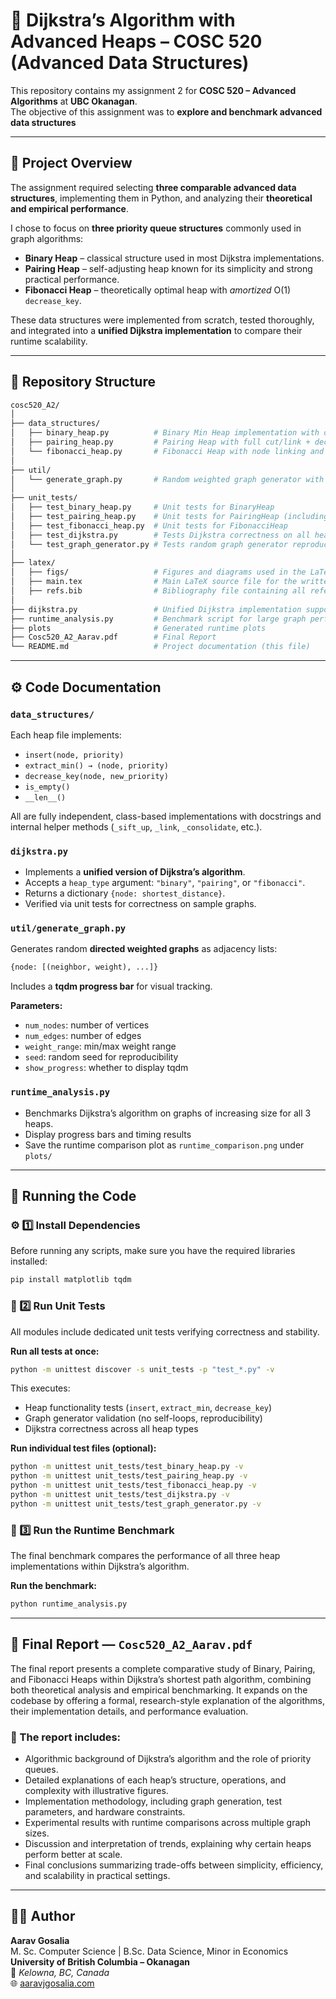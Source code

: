 # 🧮 Dijkstra’s Algorithm with Advanced Heaps – COSC 520 (Advanced Data Structures)

This repository contains my assignment 2 for **COSC 520 – Advanced Algorithms** at **UBC Okanagan**.  
The objective of this assignment was to **explore and benchmark advanced data structures**

---

## 🎯 Project Overview

The assignment required selecting **three comparable advanced data structures**, implementing them in Python, and analyzing their **theoretical and empirical performance**.

I chose to focus on **three priority queue structures** commonly used in graph algorithms:

- **Binary Heap** – classical structure used in most Dijkstra implementations.  
- **Pairing Heap** – self-adjusting heap known for its simplicity and strong practical performance.  
- **Fibonacci Heap** – theoretically optimal heap with *amortized* O(1) `decrease_key`.

These data structures were implemented from scratch, tested thoroughly, and integrated into a **unified Dijkstra implementation** to compare their runtime scalability.

---

## 📂 Repository Structure

```bash
cosc520_A2/
│
├── data_structures/
│   ├── binary_heap.py          # Binary Min Heap implementation with decrease_key()
│   ├── pairing_heap.py         # Pairing Heap with full cut/link + decrease_key()
│   └── fibonacci_heap.py       # Fibonacci Heap with node linking and consolidation
│
├── util/
│   └── generate_graph.py       # Random weighted graph generator with tqdm progress bar
│
├── unit_tests/
│   ├── test_binary_heap.py     # Unit tests for BinaryHeap
│   ├── test_pairing_heap.py    # Unit tests for PairingHeap (including missing key)
│   ├── test_fibonacci_heap.py  # Unit tests for FibonacciHeap
│   ├── test_dijkstra.py        # Tests Dijkstra correctness on all heaps
│   └── test_graph_generator.py # Tests random graph generator reproducibility
│
├── latex/
│   ├── figs/                   # Figures and diagrams used in the LaTeX report (heap structures, runtime plots)
│   ├── main.tex                # Main LaTeX source file for the written report (compiled to PDF)
│   ├── refs.bib                # Bibliography file containing all references
│
├── dijkstra.py                 # Unified Dijkstra implementation supporting all 3 heaps
├── runtime_analysis.py         # Benchmark script for large graph performance and plotting
├── plots                       # Generated runtime plots
├── Cosc520_A2_Aarav.pdf        # Final Report
└── README.md                   # Project documentation (this file)
```

---

## ⚙️ Code Documentation

### `data_structures/`
Each heap file implements:
- `insert(node, priority)`
- `extract_min() → (node, priority)`
- `decrease_key(node, new_priority)`
- `is_empty()`
- `__len__()`

All are fully independent, class-based implementations with docstrings and internal helper methods (`_sift_up`, `_link`, `_consolidate`, etc.).

### `dijkstra.py`
- Implements a **unified version of Dijkstra’s algorithm**.  
- Accepts a `heap_type` argument: `"binary"`, `"pairing"`, or `"fibonacci"`.  
- Returns a dictionary `{node: shortest_distance}`.  
- Verified via unit tests for correctness on sample graphs.

### `util/generate_graph.py`
Generates random **directed weighted graphs** as adjacency lists:

```python
{node: [(neighbor, weight), ...]}
```

Includes a **tqdm progress bar** for visual tracking.

**Parameters:**
- `num_nodes`: number of vertices  
- `num_edges`: number of edges  
- `weight_range`: min/max weight range  
- `seed`: random seed for reproducibility  
- `show_progress`: whether to display tqdm  

### `runtime_analysis.py`
- Benchmarks Dijkstra’s algorithm on graphs of increasing size for all 3 heaps.
- Display progress bars and timing results  
- Save the runtime comparison plot as `runtime_comparison.png` under `plots/`

---

## 🧩 Running the Code

### ⚙️ 1️⃣ Install Dependencies
Before running any scripts, make sure you have the required libraries installed:

```bash
pip install matplotlib tqdm
```

### 🧪 2️⃣ Run Unit Tests
All modules include dedicated unit tests verifying correctness and stability.

**Run all tests at once:**
```bash
python -m unittest discover -s unit_tests -p "test_*.py" -v
```

This executes:
- Heap functionality tests (`insert`, `extract_min`, `decrease_key`)
- Graph generator validation (no self-loops, reproducibility)
- Dijkstra correctness across all heap types

**Run individual test files (optional):**
```bash
python -m unittest unit_tests/test_binary_heap.py -v
python -m unittest unit_tests/test_pairing_heap.py -v
python -m unittest unit_tests/test_fibonacci_heap.py -v
python -m unittest unit_tests/test_dijkstra.py -v
python -m unittest unit_tests/test_graph_generator.py -v
```

### 🚀 3️⃣ Run the Runtime Benchmark
The final benchmark compares the performance of all three heap implementations within Dijkstra’s algorithm.

**Run the benchmark:**
```bash
python runtime_analysis.py
```

---

## 📖 Final Report — `Cosc520_A2_Aarav.pdf`

The final report presents a complete comparative study of Binary, Pairing, and Fibonacci Heaps within Dijkstra’s shortest path algorithm, combining both theoretical analysis and empirical benchmarking. It expands on the codebase by offering a formal, research-style explanation of the algorithms, their implementation details, and performance evaluation.


### 🧾 The report includes:
- Algorithmic background of Dijkstra’s algorithm and the role of priority queues.  
- Detailed explanations of each heap’s structure, operations, and complexity with illustrative figures.
- Implementation methodology, including graph generation, test parameters, and hardware constraints.
- Experimental results with runtime comparisons across multiple graph sizes.
- Discussion and interpretation of trends, explaining why certain heaps perform better at scale.
- Final conclusions summarizing trade-offs between simplicity, efficiency, and scalability in practical settings.

---

## 👨‍💻 Author

**Aarav Gosalia**  
M. Sc. Computer Science | B.Sc. Data Science, Minor in Economics  
**University of British Columbia – Okanagan**  
📍 *Kelowna, BC, Canada*  
🌐 [aaravjgosalia.com](https://aaravjgosaliia.com)
